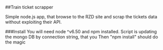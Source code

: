 ##Train ticket scrapper

Simple node.js app, that browse to the RZD site and scrap the tickets data without exploiting their API.


###Install
You will need node ^v6.50 and npm installed.
Script is updating the mongo DB by connection string, that you 
Then "npm install" should do the magic